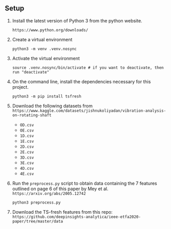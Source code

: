 ## Setup

1) Install the latest version of Python 3 from the python website.

    `https://www.python.org/downloads/`

1) Create a virtual environment

    `python3 -m venv .venv.nosync`

1) Activate the virtual environment

    `source .venv.nosync/bin/activate # if you want to deactivate, then run "deactivate"`

1) On the command line, install the dependencies necessary for this project.

    `python3 -m pip install tsfresh`

1) Download the following datasets from `https://www.kaggle.com/datasets/jishnukoliyadan/vibration-analysis-on-rotating-shaft`

    - `OD.csv`
    - `OE.csv`
    - `1D.csv`
    - `1E.csv`
    - `2D.csv`
    - `2E.csv`
    - `3D.csv`
    - `3E.csv`
    - `4D.csv`
    - `4E.csv`

1) Run the `preprocess.py` script to obtain data containing the 7 features outlined on page 6 of this paper by Mey et al. `https://arxiv.org/abs/2005.12742`

	`python3 preprocess.py`

1) Download the TS-fresh features from this repo: `https://github.com/deepinsights-analytica/ieee-etfa2020-paper/tree/master/data`
